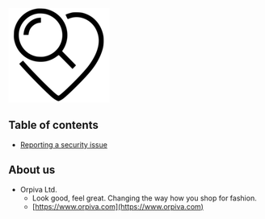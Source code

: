 
![Orpiva Logo](https://github.com/Orpiva/Orpiva/blob/master/logos/heart-transparent-small.png)

## Table of contents

- [Reporting a security issue](https://github.com/Orpiva/Orpiva/blob/master/SECURITY.md)

## About us

- Orpiva Ltd.
  - Look good, feel great. Changing the way how you shop for fashion.
  - [https://www.orpiva.com](https://www.orpiva.com)

